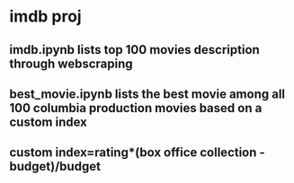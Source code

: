 # imdb proj
## imdb.ipynb lists top 100 movies description through webscraping
## best_movie.ipynb lists the best movie among all 100 columbia production movies based on a custom index
## custom index=rating*(box office collection -budget)/budget

